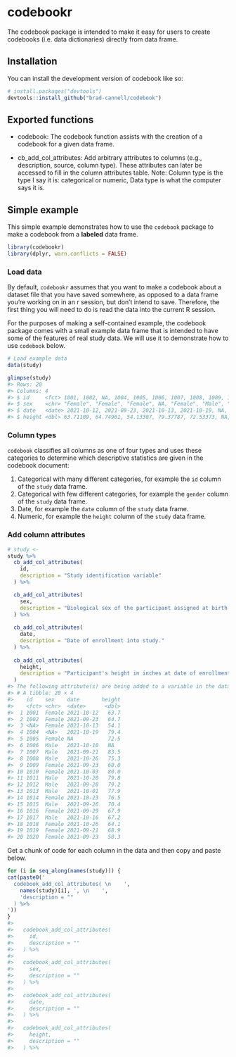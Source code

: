 
<!-- README.md is generated from README.Rmd. Please edit that file -->

# codebookr

<!-- badges: start -->
<!-- badges: end -->

The codebook package is intended to make it easy for users to create
codebooks (i.e. data dictionaries) directly from data frame.

## Installation

You can install the development version of codebook like so:

``` r
# install.packages("devtools")
devtools::install_github("brad-cannell/codebook")
```

## Exported functions

-   codebook: The codebook function assists with the creation of a
    codebook for a given data frame.

-   cb_add_col_attributes: Add arbitrary attributes to columns (e.g.,
    description, source, column type). These attributes can later be
    accessed to fill in the column attributes table. Note: Column type
    is the type I say it is: categorical or numeric, Data type is what
    the computer says it is.

## Simple example

This simple example demonstrates how to use the `codebook` package to
make a codebook from a **labeled** data frame.

``` r
library(codebookr)
library(dplyr, warn.conflicts = FALSE)
```

### Load data

By default, `codebookr` assumes that you want to make a codebook about a
dataset file that you have saved somewhere, as opposed to a data frame
you’re working on in an r session, but don’t intend to save. Therefore,
the first thing you will need to do is read the data into the current R
session.

For the purposes of making a self-contained example, the codebook
package comes with a small example data frame that is intended to have
some of the features of real study data. We will use it to demonstrate
how to use `codebook` below.

``` r
# Load example data
data(study)
```

``` r
glimpse(study)
#> Rows: 20
#> Columns: 4
#> $ id     <fct> 1001, 1002, NA, 1004, 1005, 1006, 1007, 1008, 1009, 1010, 1011,…
#> $ sex    <chr> "Female", "Female", "Female", NA, "Female", "Male", "Male", "Ma…
#> $ date   <date> 2021-10-12, 2021-09-23, 2021-10-13, 2021-10-19, NA, 2021-10-10…
#> $ height <dbl> 63.71109, 64.74961, 54.13307, 79.37787, 72.53373, NA, 83.53815,…
```

### Column types

`codebook` classifies all columns as one of four types and uses these
categories to determine which descriptive statistics are given in the
codebook document:

1.  Categorical with many different categories, for example the `id`
    column of the `study` data frame.  
2.  Categorical with few different categories, for example the `gender`
    column of the `study` data frame.  
3.  Date, for example the `date` column of the `study` data frame.  
4.  Numeric, for example the `height` column of the `study` data frame.

### Add column attributes

``` r
# study <- 
study %>% 
  cb_add_col_attributes(
    id,
    description = "Study identification variable"
  ) %>%

  cb_add_col_attributes(
    sex,
    description = "Biological sex of the participant assigned at birth."
  ) %>%
  
  cb_add_col_attributes(
    date,
    description = "Date of enrollment into study."
  ) %>%
  
  cb_add_col_attributes(
    height,
    description = "Participant's height in inches at date of enrollment."
  ) 
#> The following attribute(s) are being added to a variable in the data frame for the first time: description. Check for typos.
#> # A tibble: 20 × 4
#>    id    sex    date       height
#>    <fct> <chr>  <date>      <dbl>
#>  1 1001  Female 2021-10-12   63.7
#>  2 1002  Female 2021-09-23   64.7
#>  3 <NA>  Female 2021-10-13   54.1
#>  4 1004  <NA>   2021-10-19   79.4
#>  5 1005  Female NA           72.5
#>  6 1006  Male   2021-10-10   NA  
#>  7 1007  Male   2021-09-21   83.5
#>  8 1008  Male   2021-10-26   75.3
#>  9 1009  Female 2021-09-23   68.0
#> 10 1010  Female 2021-10-03   80.0
#> 11 1011  Male   2021-10-20   79.8
#> 12 1012  Male   2021-09-28   79.2
#> 13 1013  Male   2021-10-01   77.9
#> 14 1014  Female 2021-10-23   76.5
#> 15 1015  Male   2021-09-26   70.4
#> 16 1016  Female 2021-09-29   67.9
#> 17 1017  Male   2021-10-16   67.2
#> 18 1018  Female 2021-10-26   64.1
#> 19 1019  Female 2021-09-21   68.9
#> 20 1020  Female 2021-09-23   58.3
```

Get a chunk of code for each column in the data and then copy and paste
below.

``` r
for (i in seq_along(names(study))) {
cat(paste0('
  codebook_add_col_attributes( \n    ',
    names(study)[i], ', \n    ',
    'description = ""
  ) %>%
'))
}
#> 
#>   codebook_add_col_attributes( 
#>     id, 
#>     description = ""
#>   ) %>%
#> 
#>   codebook_add_col_attributes( 
#>     sex, 
#>     description = ""
#>   ) %>%
#> 
#>   codebook_add_col_attributes( 
#>     date, 
#>     description = ""
#>   ) %>%
#> 
#>   codebook_add_col_attributes( 
#>     height, 
#>     description = ""
#>   ) %>%
```
